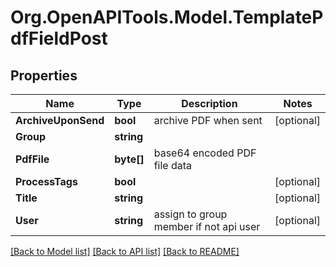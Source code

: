 
# Org.OpenAPITools.Model.TemplatePdfFieldPost

## Properties

Name | Type | Description | Notes
------------ | ------------- | ------------- | -------------
**ArchiveUponSend** | **bool** | archive PDF when sent | [optional] 
**Group** | **string** |  | 
**PdfFile** | **byte[]** | base64 encoded PDF file data | 
**ProcessTags** | **bool** |  | [optional] 
**Title** | **string** |  | [optional] 
**User** | **string** | assign to group member if not api user | [optional] 

[[Back to Model list]](../README.md#documentation-for-models)
[[Back to API list]](../README.md#documentation-for-api-endpoints)
[[Back to README]](../README.md)

